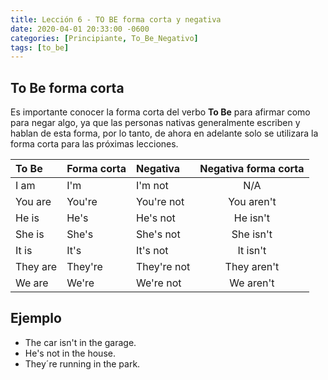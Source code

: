 ```yaml
---
title: Lección 6 - TO BE forma corta y negativa
date: 2020-04-01 20:33:00 -0600
categories: [Principiante, To_Be_Negativo]
tags: [to_be]
---
```


## To Be forma corta

Es importante conocer la forma corta del verbo **To Be** para afirmar como para negar algo, ya que las personas nativas generalmente escriben y hablan de esta forma, por lo tanto, de ahora en adelante solo se utilizara la forma corta para las próximas lecciones.

|To Be| Forma corta | Negativa | Negativa forma corta
|:---|:--|:--|:---:|
| I am | I'm | I'm not | N/A |
| You are | You're | You're not | You aren't |
| He is | He's | He's not | He isn't |
| She is | She's | She's not | She isn't |
| It is | It's | It's not | It isn't |
| They are | They're | They're not | They aren't |
| We are | We're | We're not | We aren't |


## Ejemplo

* The car isn't in the garage.
* He's not in the house.
* They´re running in the park.